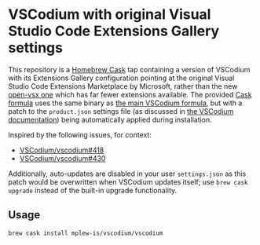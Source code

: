 # VSCodium with original Visual Studio Code Extensions Gallery settings #

This repository is a [Homebrew Cask](https://github.com/Homebrew/homebrew-cask) tap containing a version of VSCodium with its Extensions Gallery configuration pointing at the original Visual Studio Code Extensions Marketplace by Microsoft, rather than the new [open-vsx one](https://open-vsx.org) which has far fewer extensions available. The provided [Cask formula](./Casks/vscodium.rb) uses the same binary as [the main VSCodium formula](https://github.com/Homebrew/homebrew-cask/blob/77a17c3004a34fd7fe8468d261658bda82c0cf3c/Casks/vscodium.rb), but with a patch to the `product.json` settings file (as discussed in [the VSCodium documentation](https://github.com/VSCodium/vscodium/blob/c25fd7717b1033b2318772e8624e1b89ee562583/DOCS.md#extensions--marketplace)) being automatically applied during installation.

Inspired by the following issues, for context:

- [VSCodium/vscodium#418](https://github.com/VSCodium/vscodium/issues/418)
- [VSCodium/vscodium#430](https://github.com/VSCodium/vscodium/issues/430)

Additionally, auto-updates are disabled in your user `settings.json` as this patch would be overwritten when VSCodium updates itself; use `brew cask upgrade` instead of the built-in upgrade functionality.


## Usage ##

`brew cask install mplew-is/vscodium/vscodium`
